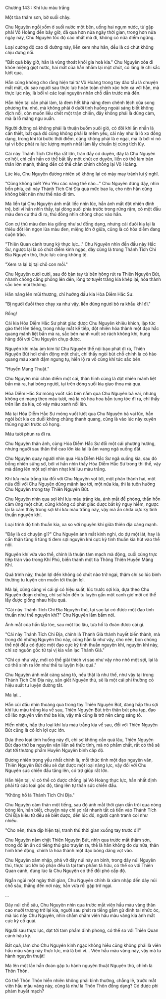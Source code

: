 




Chương 143 : Khí lưu màu trắng


Một tòa thâm sơn, bờ suối chảy.

Chu Nguyên ngồi xổm ở suối nước một bên, uống hai ngụm nước, từ gặp phải Võ Hoàng đến bây giờ, đã qua hơn nửa ngày thời gian, trong hơn nửa ngày này, Chu Nguyên tốc độ cao nhất mà đi, không có nửa điểm ngừng.

Loại cường độ cao đi đường này, liền xem như hắn, đều là có chút không chịu đựng nổi.

"Bất quá bây giờ, hẳn là vùng thoát khỏi gia hoả kia." Chu Nguyên xóa đi khóe miệng giọt nước, hai mắt của hắn nhắm lại một chút, có lăng lệ chi sắc lướt qua.

Hắn cũng không cho rằng hiện tại từ Võ Hoàng trong tay đào tẩu là chuyện mất mặt, dù sao người sau thực lực hoàn toàn chính xác hơn xa với hắn, mà thực lực này, là bởi vì các loại nguyên nhân chỗ dẫn trước mà đến.

Hắn hiện tại cần phải làm, là đem hết khả năng đem chênh lệch của song phương thu nhỏ, mà không phải ở dưới tình huống ngoài sáng biết không địch nổi, còn muốn liều chết một trận chiến, đây không phải là dũng cảm, mà là lỗ mãng ngu xuẩn.

Người đường xá không phải là thuận buồm xuôi gió, có đôi khi ẩn nhẫn là cần thiết, bất quá đó cũng không phải là mềm yếu, cái này như là lò xo đồng dạng, trong khi lùi bước thời điểm, cũng không phải là e ngại, mà là bởi vì nó tại vì bộc phát ra lực lượng mạnh nhất làm lấy chuẩn bị cùng tích lũy.

Cái này Thánh Tích Chi Địa rất lớn, tràn đầy cơ duyên, đây là Chu Nguyên cơ hội, chỉ cần hắn có thể bắt lấy một chút cơ duyên, liền có thể làm bản thân lớn mạnh, thẳng đến có thể chân chính chống lại Võ Hoàng.

Lúc kia, Chu Nguyên đương nhiên sẽ không lại có mảy may tránh lui ý nghĩ.

"Cũng không biết Yêu Yêu các nàng thế nào..." Chu Nguyên đứng dậy, nhìn bốn phía, cái này Thánh Tích Chi Địa quá mức bao la, cho nên hắn cũng không biết nên như thế nào đi tìm.

Mà liền tại Chu Nguyên ánh mắt liếc nhìn lúc, hắn ánh mắt đột nhiên đình trệ, bởi vì hắn nhìn thấy, tại dòng suối phía trước trong rừng rậm, có một đầu màu đen cự thú đi ra, thú đồng nhìn chòng chọc vào hắn.

Con cự thú màu đen kia giống như sư đồng dạng, nhưng cái đuôi kia lại là thiêu đốt lên ngọn lửa màu đen, miệng lớn ở giữa, cũng là có hỏa diễm đang cuộn trào.

"Thiên Quan cảnh trung kỳ thực lực..." Chu Nguyên nhìn đến đầu này Hắc Sư, ngược lại là có chút điểm kinh ngạc, đây cũng là trong Thánh Tích Chi Địa Nguyên thú, thực lực cũng không tệ.

"Xem ra lại bị tại chỗ con mồi."

Chu Nguyên cười cười, sau đó bàn tay từ bên hông rút ra Thiên Nguyên Bút, nhanh chóng căng phồng lên đến, lông tơ tuyết trắng kia khép lại, hóa thành sắc bén mũi thương.

Hắn nâng lên mũi thương, chỉ hướng đầu kia Hỏa Diễm Hắc Sư.

"Bị người đuổi theo chạy xa như vậy, liền dùng ngươi bỏ ra khẩu khí đi."

Rống!

Cái kia Hỏa Diễm Hắc Sư phát giác được Chu Nguyên khiêu khích, lập tức gào thét lên tiếng, trong nháy mắt kế tiếp, đột nhiên hóa thành một đạo hắc quang mãnh liệt bắn mà ra, sắc bén nanh vuốt xé rách không khí, hung hăng đối với Chu Nguyên chụp được.

Nguyên khí màu ám kim từ Chu Nguyên thể nội bạo phát đi ra, Thiên Nguyên Bút hơi chấn động một chút, chỉ thấy ngòi bút chỗ chính là có hào quang màu xanh đậm ngưng tụ, hiển lộ ra vô cùng khí tức sắc bén.

"Huyền Mang Thuật."

Chu Nguyên mũi chân điểm một cái, thân hình cũng là đột nhiên mãnh liệt bắn mà ra, hai bóng người, tại trên dòng suối kia giao thoa mà qua.

Hỏa Diễm Hắc Sư móng vuốt sắc bén nắm qua Chu Nguyên bả vai, nhưng không có mang theo máu tươi, mà là có hỏa hoa bắn tung tóe đi ra, chỉ thấy trên làn da kia, có vảy màu xanh nổi lên.

Mà tại Hỏa Diễm Hắc Sư móng vuốt lướt qua Chu Nguyên bả vai lúc, hắn ngòi bút kia co duỗi không chừng thanh quang, cũng là vào lúc này xuyên thủng người trước cổ họng.

Máu tươi phun ra đi ra.

Chu Nguyên thân ảnh, cùng Hỏa Diễm Hắc Sư đổi một cái phương hướng, nhưng người sau thân thể cao lớn kia lại là ầm vang ngã xuống đất.

Chu Nguyên quay người nhìn qua Hỏa Diễm Hắc Sư ngã xuống kia, sau đó bỗng nhiên sững sờ, bởi vì hắn nhìn thấy Hỏa Diễm Hắc Sư trong thi thể, vậy mà dâng lên một sợi nhàn nhạt khí lưu màu trắng.

Khí lưu màu trắng kia đối với Chu Nguyên vọt tới, một phân thành hai, một nửa đối với Chu Nguyên dũng mãnh lao tới, một nửa kia, thì là tuôn hướng Chu Nguyên trong tay Thiên Nguyên Bút.

Chu Nguyên nhìn qua sợi khí lưu màu trắng kia, ánh mắt đề phòng, thần hồn cảm ứng một chút, cũng không có phát giác được bất kỳ nguy hiểm, ngược lại là cảm thấy trong sợi khí lưu màu trắng này, vậy mà ẩn chứa cực kỳ tinh thuần nguyên khí.

Loại trình độ tinh thuần kia, xa so với nguyên khí giữa thiên địa càng mạnh.

"Đây là có chuyện gì?" Chu Nguyên ánh mắt kinh nghi, do dự một lát, hay là cẩn thận từng li từng tí đem sợi nguyên khí cực kỳ tinh thuần kia hút vào thể nội.

Nguyên khí vừa vào thể, chính là thuận tám mạch mà động, cuối cùng trực tiếp tràn vào trong Khí Phủ, biến thành một tia Thông Thiên Huyền Mãng Khí.

Quá trình này, thuận lợi đến không có chút nào trở ngại, thậm chí so lúc bình thường tu luyện còn muốn tới thuận lợi.

Mà lại, cũng càng vì cái gì có hiệu suất, lúc trước sợi kia, dựa theo Chu Nguyên đoán chừng, chỉ sợ hắn đến tu luyện gần một canh giờ mới có thể lấy được giống nhau hiệu quả.

"Cái này Thánh Tích Chi Địa Nguyên thú, tại sao lại có được một đạo tinh thuần như thế nguyên khí?" Chu Nguyên lẩm bẩm nói.

Ánh mắt của hắn lấp lóe, sau một lúc lâu, tựa hồ là đoán được cái gì.

"Cái này Thánh Tích Chi Địa, chính là Thánh Giả thánh huyết biến thành, mà trong đó những Nguyên thú này, cũng hẳn là như vậy, cho nên, bọn chúng thể nội đều có được một đạo cực kỳ tinh thuần nguyên khí, nguyên khí này, chỉ sợ nguồn gốc từ tại vị kia vẫn lạc Thánh Giả."

"Chỉ có như vậy, mới có thể giải thích vì sao như vậy nho nhỏ một sợi, lại là có thể sinh ra lớn như thế tu luyện hiệu quả."

Chu Nguyên ánh mắt càng sáng tỏ, nếu thật là như thế, như vậy tại trong Thánh Tích Chi Địa này, săn giết Nguyên thú, sẽ là một cái phi thường có hiệu suất tu luyện đường tắt.

Mà lại...

Hắn cúi đầu nhìn thoáng qua trong tay Thiên Nguyên Bút, đang hấp thu sợi khí lưu màu trắng kia về sau, Thiên Nguyên Bút trên thân bút pha tạp, đạo cổ lão nguyên văn thứ ba kia, vậy mà cũng là trở nên càng sáng tỏ.

Hiển nhiên, hấp thu loại khí lưu màu trắng kia về sau, đối với Thiên Nguyên Bút cũng là có ích lợi cực lớn.

Dựa theo loại tình huống này đi, chỉ sợ không cần quá lâu, Thiên Nguyên Bút đạo thứ ba nguyên văn liền sẽ thức tỉnh, mà nó phẩm chất, rất có thể sẽ đạt tới thượng phẩm Huyền Nguyên binh cấp độ.

Đương nhiên trọng yếu nhất chính là, mỗi thức tỉnh một đạo nguyên văn, Thiên Nguyên Bút đều sẽ đạt được một loại năng lực, vậy đối với Chu Nguyên sức chiến đấu tăng lên, có trợ giúp rất lớn.

Hắn hiện tại, vì có thể có được chống lại Võ Hoàng thực lực, hắn nhất định phải từ các loại góc độ, tăng lên tự thân sức chiến đấu.

"Không hổ là Thánh Tích Chi Địa."

Chu Nguyên cảm thán một tiếng, sau đó ánh mắt thời gian dần trôi qua nóng bỏng lên, hắn biết, chuyện này chỉ sợ rất nhanh tất cả tiến vào Thánh Tích Chi Địa kiêu tử đều sẽ biết được, đến lúc đó, người cạnh tranh coi như nhiều.

"Cho nên, thừa dịp hiện tại, tranh thủ thời gian xuống tay trước đi!"

Chu Nguyên nắm chặt Thiên Nguyên Bút, nhìn qua trước mắt thâm sơn, trong đó ẩn ẩn có tiếng thú gào truyền ra, thế là hắn không do dự nữa, thân hình khẽ động, chính là hóa thành một đạo bóng dáng vọt vào.

Chu Nguyên xâm nhập, phá vỡ dãy núi này an bình, trong dãy núi Nguyên thú, thực lực lớn bộ phận đều là tại tam phẩm tả hữu, có thể so với Thiên Quan cảnh, đúng lúc là Chu Nguyên có thể đối phó cấp độ.

Ngắn ngủi một ngày thời gian, Chu Nguyên chính là xâm nhập đến dãy núi chỗ sâu, thẳng đến nơi này, hắn vừa rồi gặp trở ngại.

...

Dãy núi chỗ sâu, Chu Nguyên nhìn qua trước mắt viên hầu màu vàng thân cao mười trượng trở lại kia, người sau phát ra tiếng gầm gừ đinh tai nhức óc, mà lúc này Chu Nguyên, nhìn chằm chằm viên hầu màu vàng kia ánh mắt cực kỳ cổ quái.

Người sau thực lực, đạt tới tam phẩm đỉnh phong, có thể so với Thiên Quan cảnh hậu kỳ.

Bất quá, làm cho Chu Nguyên kinh ngạc không hiểu cũng không phải là viên hầu màu vàng này thực lực, mà là bởi vì... Viên hầu màu vàng này, vậy mà tu hành nguyên thuật!

Mà lên một lần hắn đoán gặp tu hành nguyên thuật Nguyên thú, chính là Thôn Thôn.

Có thể Thôn Thôn hiển nhiên không phải bình thường, chẳng lẽ, trước mắt viên hầu màu vàng này, cũng là như là Thôn Thôn đồng dạng? Có được phi phàm huyết mạch?




